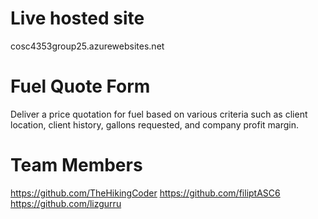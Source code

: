 # Live hosted site

cosc4353group25.azurewebsites.net

# Fuel Quote Form

Deliver a price quotation for fuel based on various criteria such as client location, client history, gallons requested, and company profit margin.

# Team Members

https://github.com/TheHikingCoder
https://github.com/filiptASC6
https://github.com/lizgurru

